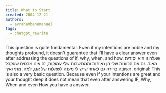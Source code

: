 ```yaml
---
title: What to Start
created: 2004-12-21
authors:
  - avrahambenemanuel
tags:
  - chatgpt_rewrite
---
```


This question is quite fundamental. Even if my intentions are noble and my thoughts profound, it doesn't guarantee that I'll have a clear answer even after addressing the questions of if, why, when, and how.
שאלה זו היא יסודית מאוד. גם אם הכוונות שלי הן נאותות והמחשבות שלי עמוקות, זה אינו מבטיח שאקבל תשובה ברורה גם לאחר שיש לי מענה לשאלות של אם, למה, מתי ואיך.
original:
This is also a very basic question. Because even if your intentions are great and your thought deep it does not mean that even after answering IF, Why, When and even How you have a answer.
